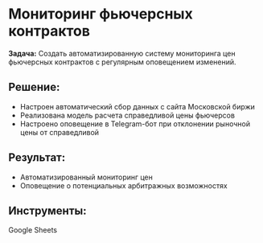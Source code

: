 # Мониторинг фьючерсных контрактов

**Задача:**
Создать автоматизированную систему мониторинга цен фьючерсных контрактов с регулярным оповещением изменений.

## Решение:
* Настроен автоматический сбор данных с сайта Московской биржи
* Реализована модель расчета справедливой цены фьючерсов
* Настроено оповещение в Telegram-бот при отклонении рыночной цены от справедливой

## Результат:
* Автоматизированный мониторинг цен
* Оповещение о потенциальных арбитражных возможностях

## Инструменты:
Google Sheets
